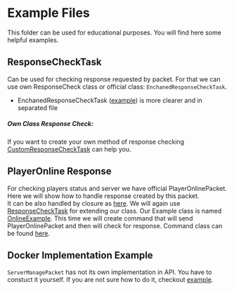 # Example Files
This folder can be used for educational purposes. You will find here some helpful examples.

## ResponseCheckTask
Can be used for checking response requested by packet. For that we can use own ResponseCheck class
 or official class: ``EnchanedResponseCheckTask``.
  - EnchanedResponseCheckTask ([example](https://github.com/Alemiz112/StarGate-Atlantis/blob/master/src/tests/EnchanedResponseCheckTask.php)) is more clearer and in separated file
##### Own Class Response Check:
If you want to create your own method of response checking [CustomResponseCheckTask](https://github.com/Alemiz112/StarGate-Atlantis/blob/master/src/tests/CustomResponseCheckTask.php) can help you.
##  PlayerOnline Response
For checking players status and server we have official PlayerOnlinePacket.
Here we will show how to handle response created by this packet.</br> It can be also handled by closure as [here](https://github.com/Alemiz112/StarGate-Atlantis/blob/master/src/tests/OnlineCommand.php#L25).
We will again use [ResponseCheckTask](https://github.com/Alemiz112/StarGate-Atlantis/blob/master/src/alemiz/sga/tasks/ResponseCheckTask.php) for extending our class. 
Our Example class is named [OnlineExample](https://github.com/Alemiz112/StarGate-Atlantis/blob/master/src/tests/OnlineExample.php). This time we will create command that will send PlayerOnlinePacket 
and then will check for response. Command class can be found [here](https://github.com/Alemiz112/StarGate-Atlantis/blob/master/src/tests/OnlineCommand.php).
## Docker Implementation Example
`ServerManagePacket` has not its own implementation in API. You have to constuct it yourself. If you are not sure how to do it, checkout [example](https://github.com/Alemiz112/StarGate-Atlantis/blob/master/src/tests/DockerContainerCreate.php).